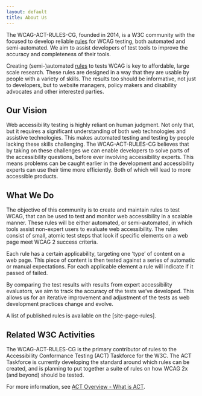 ```yaml
---
layout: default
title: About Us
---
```



The WCAG-ACT-RULES-CG, founded in 2014, is a W3C community with the focused to develop reliable [rules](pages/rules.html) for WCAG testing, both automated and semi-automated. We aim to assist developers of test tools to improve the accuracy and completeness of their tools.

Creating (semi-)automated [rules](pages/rules.html) to tests WCAG is key to affordable, large scale research. These rules are designed in a way that they are usable by people with a variety of skills. The results too should be informative, not just to developers, but to website managers, policy makers and disability advocates and other interested parties.


## Our Vision

Web accessibility testing is highly reliant on human judgment. Not only that, but it requires a significant understanding of both web technologies and assistive technologies. This makes automated testing and testing by people lacking these skills challenging. The WCAG-ACT-RULES-CG believes that by taking on these challenges we can enable developers to solve parts of the accessibility questions, before ever involving accessibility experts. This means problems can be caught earlier in the development and accessibility experts can use their time more efficiently. Both of which will lead to more accessible products.

## What We Do

The objective of this community is to create and maintain rules to test WCAG, that can be used to test and monitor web accessibility in a scalable manner. These rules will be either automated, or semi-automated, in which tools assist non-expert users to evaluate web accessibility. The rules consist of small, atomic test steps that look if specific elements on a web page meet WCAG 2 success criteria.

Each rule has a certain applicability, targeting one ‘type’ of content on a web page. This piece of content is then tested against a series of automatic or manual expectations. For each applicable element a rule will indicate if it passed of failed.

By comparing the test results with results from expert accessibility evaluators, we aim to track the accuracy of the tests we’ve developed. This allows us for an iterative improvement and adjustment of the tests as web development practices change and evolve.

A list of published rules is available on the [site-page-rules].


## Related W3C Activities

The WCAG-ACT-RULES-CG is the primary contributor of rules to the Accessibility Conformance Testing (ACT) Taskforce for the W3C. The ACT Taskforce is currently developing the standard around which rules can be created, and is planning to put together a suite of rules on how WCAG 2x (and beyond) should be tested.

For more information, see [ACT Overview - What is ACT](https://www.w3.org/WAI/GL/task-forces/conformance-testing/wiki/ACT_Overview_-_What_is_ACT).
